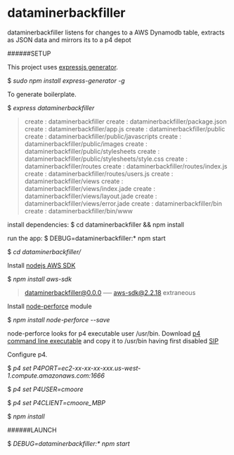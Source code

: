 # dataminerbackfiller

dataminerbackfiller listens for changes to a AWS Dynamodb table, extracts as JSON data and mirrors its to a p4 depot

######SETUP

This project uses [expressjs generator](http://expressjs.com/starter/installing.html).

$ *sudo npm install express-generator -g*

To generate boilerplate.

$ *express dataminerbackfiller*

>create : dataminerbackfiller
   create : dataminerbackfiller/package.json
   create : dataminerbackfiller/app.js
   create : dataminerbackfiller/public
   create : dataminerbackfiller/public/javascripts
   create : dataminerbackfiller/public/images
   create : dataminerbackfiller/public/stylesheets
   create : dataminerbackfiller/public/stylesheets/style.css
   create : dataminerbackfiller/routes
   create : dataminerbackfiller/routes/index.js
   create : dataminerbackfiller/routes/users.js
   create : dataminerbackfiller/views
   create : dataminerbackfiller/views/index.jade
   create : dataminerbackfiller/views/layout.jade
   create : dataminerbackfiller/views/error.jade
   create : dataminerbackfiller/bin
   create : dataminerbackfiller/bin/www

   install dependencies:
     $ cd dataminerbackfiller && npm install

   run the app:
     $ DEBUG=dataminerbackfiller:* npm start

$ *cd dataminerbackfiller/*

Install [nodejs AWS SDK](https://aws.amazon.com/sdk-for-node-js/)

$ *npm install aws-sdk*
>dataminerbackfiller@0.0.0 
>── aws-sdk@2.2.18  extraneous

Install [node-perforce](https://www.npmjs.com/package/node-perforce) module

$ *npm install node-perforce --save*

node-perforce looks for p4 executable user /usr/bin. Download [p4 command line executable](https://www.perforce.com/downloads/helix) and copy it to /usr/bin having first disabled [SIP](http://www.howtogeek.com/230424/how-to-disable-system-integrity-protection-on-a-mac-and-why-you-shouldnt/)

Configure p4.

$ *p4 set P4PORT=ec2-xx-xx-xx-xxx.us-west-1.compute.amazonaws.com:1666*

$ *p4 set P4USER=cmoore*

$ *p4 set P4CLIENT=cmoore_MBP*

$ *npm install*


######LAUNCH

$ _DEBUG=dataminerbackfiller:* npm start_

